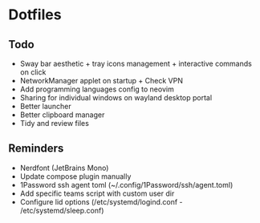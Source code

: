 # Dotfiles

## Todo

- Sway bar aesthetic + tray icons management + interactive commands on click
- NetworkManager applet on startup + Check VPN
- Add programming languages config to neovim
- Sharing for individual windows on wayland desktop portal
- Better launcher
- Better clipboard manager
- Tidy and review files

## Reminders

- Nerdfont (JetBrains Mono)
- Update compose plugin manually
- 1Password ssh agent toml (~/.config/1Password/ssh/agent.toml)
- Add specific teams script with custom user dir
- Configure lid options (/etc/systemd/logind.conf - /etc/systemd/sleep.conf)
